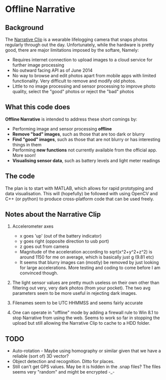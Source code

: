 Offline Narrative
=================

Background
----------
The [Narrative Clip] is a wearable lifelogging camera that snaps photos regularly through out the day. Unfortunately, while the hardware is pretty good, there are major limitations imposed by the softare, Namely:
* Requires internet connection to upload images to a cloud service for further image processing
* No outward facing API as of June 2014
* No way to browse and edit photos apart from mobile apps with limited functionality. Very difficult to remove and modify old photos.
* Little to no image processing and sensor processing to improve photo quality, select the "good" photos or reject the "bad" photos

What this code does
-------------------
**Offline Narrative** is intended to address these short comings by:
* Performing image and sensor processing **offline**
* **Remove "bad" images**, such as those that are too dark or blurry
* **Find "good" images**, such as those that are not blurry or has interesting things in them
* Performing **new functions** not currently available from the official app. More soon!
* **Visualising sensor data**, such as battery levels and light meter readings

The code
--------
The plan is to start with MATLAB, which allows for rapid prototyping and data visualisation. This will (hopefully) be followed with using OpenCV and C++ (or python) to produce cross-platform code that can be used freely. 

Notes about the Narrative Clip
-----
1. Accelerometer axes
   * x goes 'up' (out of the battery indicator)
   * y goes right (opposite direction to usb port)
   * z goes out from camera
   * Magnitude of the acceleration according to sqrt(x^2+y^2+z^2) is around 1150 for me on average, which is basically just g (9.81 etc)
   * It seems that blurry images can (mostly) be removed by just looking for large accelerations. More testing and coding to come before I am convinced though.

2. The light sensor values are pretty much useless on their own other than filtering out very, very dark photos (from your pocket). The two avg parameters seem to be more useful in rejecting dark images.


3. Filenames seem to be UTC HHMMSS and seems fairly accurate

4. One can operate in "offline" mode by adding a firewall rule to Win 8.1 to stop Narrative from using the web. Seems to work so far in stopping the upload but still allowing the Narrative Clip to cache to a HDD folder. 

TODO
----
* Auto-rotation - Maybe using homography or similar given that we have a reliable (sort of) 3D vector?
* Object detection and recognition. Ditto for places.
* Still can't get GPS values. May be it is hidden in the .snap files? The files seems very "random" and might be encrypted -_-


[Narrative Clip]:http://getnarrative.com/
